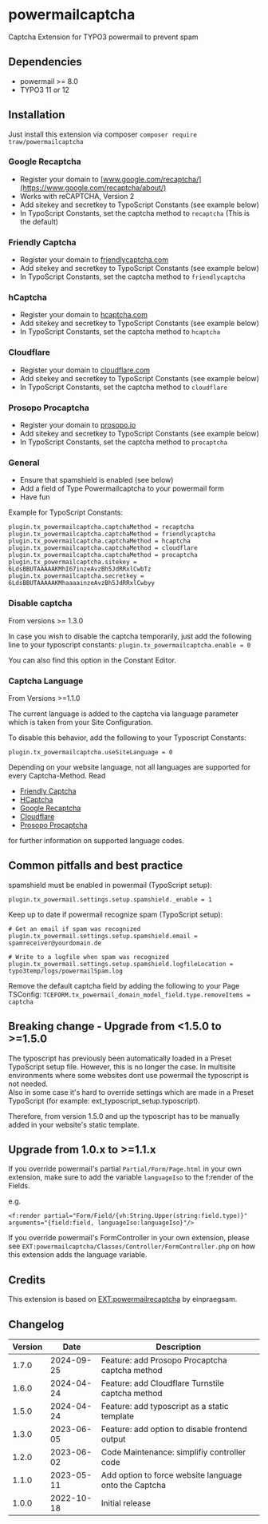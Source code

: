 # powermailcaptcha

Captcha Extension for TYPO3 powermail to prevent spam

## Dependencies

* powermail >= 8.0
* TYPO3 11 or 12


## Installation

Just install this extension via composer `composer require traw/powermailcaptcha`


### Google Recaptcha
- Register your domain to [www.google.com/recaptcha/](https://www.google.com/recaptcha/about/)
- Works with reCAPTCHA, Version 2
- Add sitekey and secretkey to TypoScript Constants (see example below)
- In TypoScript Constants, set the captcha method to `recaptcha` (This is the default)

### Friendly Captcha
- Register your domain to [friendlycaptcha.com](https://docs.friendlycaptcha.com/#/installation)
- Add sitekey and secretkey to TypoScript Constants (see example below)
- In TypoScript Constants, set the captcha method to `friendlycaptcha`

### hCaptcha
- Register your domain to [hcaptcha.com](https://docs.hcaptcha.com/)
- Add sitekey and secretkey to TypoScript Constants (see example below)
- In TypoScript Constants, set the captcha method to `hcaptcha`

### Cloudflare
- Register your domain to [cloudflare.com](https://www.cloudflare.com/products/turnstile/)
- Add sitekey and secretkey to TypoScript Constants (see example below)
- In TypoScript Constants, set the captcha method to `cloudflare`

### Prosopo Procaptcha
- Register your domain to [prosopo.io](https://www.prosopo.io/)
- Add sitekey and secretkey to TypoScript Constants (see example below)
- In TypoScript Constants, set the captcha method to `procaptcha`

### General
- Ensure that spamshield is enabled (see below)
- Add a field of Type Powermailcaptcha to your powermail form
- Have fun

Example for TypoScript Constants:

```
plugin.tx_powermailcaptcha.captchaMethod = recaptcha
plugin.tx_powermailcaptcha.captchaMethod = friendlycaptcha
plugin.tx_powermailcaptcha.captchaMethod = hcaptcha
plugin.tx_powermailcaptcha.captchaMethod = cloudflare
plugin.tx_powermailcaptcha.captchaMethod = procaptcha
plugin.tx_powermailcaptcha.sitekey = 6LdsBBUTAAAAAKMhI67inzeAvzBh5JdRRxlCwbTz
plugin.tx_powermailcaptcha.secretkey = 6LdsBBUTAAAAAKMhaaaainzeAvzBh5JdRRxlCwbyy
```

### Disable captcha
From versions >= 1.3.0

In case you wish to disable the captcha temporarily, just add the following line to your typoscript constants:
`plugin.tx_powermailcaptcha.enable = 0`

You can also find this option in the Constant Editor.

### Captcha Language
From Versions >=1.1.0

The current language is added to the captcha via language parameter which is taken from your Site Configuration.

To disable this behavior, add the following to your Typoscript Constants:
```
plugin.tx_powermailcaptcha.useSiteLanguage = 0
```

Depending on your website language, not all languages are supported for every Captcha-Method.
Read
* [Friendly Captcha](http://docs.friendlycaptcha.com/#/widget_api?id=data-lang-attribute)
* [HCaptcha](https://docs.hcaptcha.com/languages/)
* [Google Recaptcha](https://developers.google.com/recaptcha/docs/language)
* [Cloudflare](https://developers.cloudflare.com/turnstile/reference/supported-languages/)
* [Prosopo Procaptcha](https://github.com/prosopo/captcha/tree/main/packages/common/src/locales)

for further information on supported language codes.

## Common pitfalls and best practice

spamshield must be enabled in powermail (TypoScript setup):

```
plugin.tx_powermail.settings.setup.spamshield._enable = 1
```

Keep up to date if powermail recognize spam (TypoScript setup):

```
# Get an email if spam was recognized
plugin.tx_powermail.settings.setup.spamshield.email = spamreceiver@yourdomain.de

# Write to a logfile when spam was recognized
plugin.tx_powermail.settings.setup.spamshield.logfileLocation = typo3temp/logs/powermailSpam.log
```

Remove the default captcha field by adding the following to your Page TSConfig:
`TCEFORM.tx_powermail_domain_model_field.type.removeItems = captcha`

## Breaking change - Upgrade from <1.5.0 to >=1.5.0
The typoscript has previously been automatically loaded in a Preset TypoScript setup file. 
However, this is no longer the case. In multisite environments where some websites dont use powermail the typoscript is not needed.  
Also in some case it's hard to override settings which are made in a Preset TypoScript (for example: ext_typoscript_setup.typoscript).

Therefore, from version 1.5.0 and up the typoscript has to be manually added in your website's static template.

## Upgrade from 1.0.x to >=1.1.x
If you override powermail's partial `Partial/Form/Page.html` in your own extension, make sure to add the variable `languageIso` to the f:render of the Fields.

e.g.
```
<f:render partial="Form/Field/{vh:String.Upper(string:field.type)}" arguments="{field:field, languageIso:languageIso}"/>
```


If you override powermail's FormController in your own extension, please see `EXT:powermailcaptcha/Classes/Controller/FormController.php` on how this extension adds the language variable.



## Credits
This extension is based on [EXT:powermailrecaptcha](https://github.com/einpraegsam/powermailrecaptcha) by einpraegsam.


## Changelog

| Version | Date       | Description                                                                                         |
|---------|------------|-----------------------------------------------------------------------------------------------------|
| 1.7.0   | 2024-09-25 | Feature: add Prosopo Procaptcha captcha method
| 1.6.0   | 2024-04-24 | Feature: add Cloudflare Turnstile captcha method
| 1.5.0   | 2024-04-24 | Feature: add typoscript as a static template
| 1.3.0   | 2023-06-05 | Feature: add option to disable frontend output
| 1.2.0   | 2023-06-02 | Code Maintenance: simplifiy controller code                                                                                      |
| 1.1.0   | 2023-05-11 | Add option to force website language onto the Captcha                                                                                     |
| 1.0.0   | 2022-10-18 | Initial release                                                                                     |
